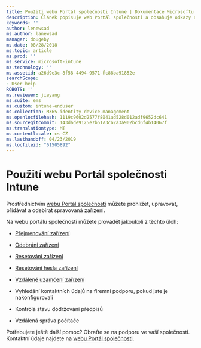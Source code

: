 ```yaml
---
title: Použití webu Portál společnosti Intune | Dokumentace Microsoftu
description: Článek popisuje web Portál společnosti a obsahuje odkazy na postupy úloh, které mohou koncoví uživatelé provádět na webu.
keywords: ''
author: lenewsad
ms.author: lanewsad
manager: dougeby
ms.date: 08/28/2018
ms.topic: article
ms.prod: ''
ms.service: microsoft-intune
ms.technology: ''
ms.assetid: a26d9e3c-8f58-4494-9571-fc88ba91852e
searchScope:
- User help
ROBOTS: ''
ms.reviewer: jieyang
ms.suite: ems
ms.custom: intune-enduser
ms.collection: M365-identity-device-management
ms.openlocfilehash: 1119c9602d2577f8041ad528d012adf9652dc641
ms.sourcegitcommit: 143dade9125e7b5173ca2a3a902bcd6f4b14067f
ms.translationtype: MT
ms.contentlocale: cs-CZ
ms.lasthandoff: 04/23/2019
ms.locfileid: "61505892"
---
```

# <a name="using-the-intune-company-portal-website"></a>Použití webu Portál společnosti Intune
Prostřednictvím [webu Portál společnosti](https://portal.manage.microsoft.com) můžete prohlížet, upravovat, přidávat a odebírat spravovaná zařízení.

Na webu portálu společnosti můžete provádět jakoukoli z těchto úloh:

-   [Přejmenování zařízení](rename-your-device-cpwebsite.md)

-   [Odebrání zařízení](remove-your-device-cpwebsite.md)

-   [Resetování zařízení](reset-erase-your-device-cpwebsite.md)

-   [Resetování hesla zařízení](reset-your-passcode-cpwebsite.md)

-   [Vzdálené uzamčení zařízení](remote-lock-your-device-cpwebsite.md)

-   Vyhledání kontaktních údajů na firemní podporu, pokud jste je nakonfigurovali

-   Kontrola stavu dodržování předpisů

-   Vzdálená správa počítače

Potřebujete ještě další pomoc? Obraťte se na podporu ve vaší společnosti. Kontaktní údaje najdete na [webu Portál společnosti](https://go.microsoft.com/fwlink/?linkid=2010980).
